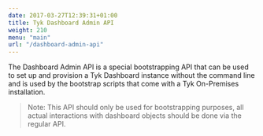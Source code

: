 ```yaml
---
date: 2017-03-27T12:39:31+01:00
title: Tyk Dashboard Admin API
weight: 210
menu: "main"
url: "/dashboard-admin-api"
---
```


The Dashboard Admin API is a special bootstrapping API that can be used to set up and provision a Tyk Dashboard instance without the command line and is used by the bootstrap scripts that come with a Tyk On-Premises installation.

> Note: This API should only be used for bootstrapping purposes, all actual interactions with dashboard objects should be done via the regular API.